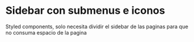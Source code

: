 # Sidebar con submenus e iconos

Styled components, solo necesita dividir el sidebar de las paginas para que no consuma espacio
de la pagina
